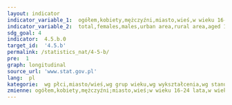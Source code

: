 ```yaml
---
layout: indicator
indicator_variable_1:  ogółem,kobiety,mężczyźni,miasto,wieś,w wieku 16-24 lata,w wieku 25-34 lata,w wieku 35-44 lata,w wieku 45-54 lata,w wieku 55-64 lata,w wieku 65-74 lata,niższe,średnie,wyższe,aktywni zawodowo,pracujący,bezrobotni,bierni zawodowo
indicator_variable_2:  total,females,males,urban area,rural area,aged 16-24,aged 25-34,aged 35-44,aged 45-54,aged 55-64,aged 65-74,tertiary,secondary,primary,economically active,employed,unemployed,economically inactive
sdg_goal: 4
indicator:  4.5.b.0
target_id:  '4.5.b'
permalink: /statistics_nat/4-5-b/
pre:  1
graph: longitudinal
source_url: 'www.stat.gov.pl'
lang:  pl
kategorie:  wg płci,miasto/wieś,wg grup wieku,wg wykształcenia,wg stanu zawodowego osób
zmienne: ogółem,kobiety,mężczyźni;miasto,wieś;w wieku 16-24 lata,w wieku 25-34 lata,w wieku 35-44 lata,w wieku 45-54 lata,w wieku 55-64 lata,w wieku 65-74 lata;niższe,średnie,wyższe;aktywni zawodowo,pracujący,bezrobotni,bierni zawodowo
---
```

